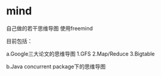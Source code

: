 mind
====

自己做的若干思维导图
使用freemind


目前包括：

a.Google三大论文的思维导图
    1.GFS
    2.Map/Reduce
    3.Bigtable

b.Java concurrent package下的思维导图
